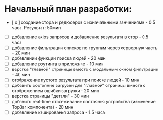# Начальный план разработки:
 - [ x ] создание стора и редюсеров с изначальными занчениями - 0.5 часа. Результат: 50мин
 - [ ] добавление axios запросов и добавление результата в стор - 0.5 часа
 - [ ] добавление фильтрации списков по группам через серверную часть - 20 мин
 - [ ] добавлении функции поиска людей - 20 мин
 - [ ] добавление роутинга в приложние - 10 мин
 - [ ] верстка "главной" страницы вместе с модальным окном фильтрации - 40 мин
 - [ ] отображение пустого результата при поиске людей - 10 мин
 - [ ] добавить состояние загрузки для "главной" страницы вместе с отоброжением ошибки загрузки - 20 мин
 - [ ] верстка страницы "детали" - 30 мин
 - [ ] добавить real-time отслеживание состояния устройства (изменение TopBar компонента) - 20 мин
 - [ ] добавление кэшированья запроса - 1.5 часа
